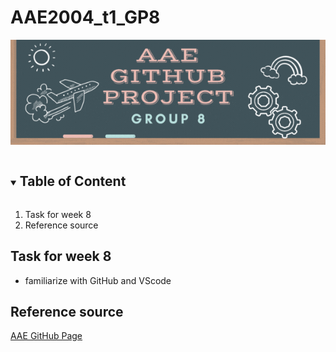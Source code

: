 # AAE2004_t1_GP8
![Group 8 Banner](images/Group_8_Banner.gif)
<!-- TABLE OF CONTenT-->

<details open='open'>
  <summary><h2 style='display: inline-block'>Table of Content</h2></summary>
  <ol>
    <li>
      <a herf="main#task-for-week-8">Task for week 8</a>
    </li>
    <li>
      <a herf='reference-source'>Reference source</a>
    </li>
  </ol>
</details>


<!-- TASK -->
## Task for week 8
- familiarize with GitHub and VScode

<!-- REFERCE -->
## Reference source
[AAE GitHub Page](https://github.com/IPNL-POLYU/PolyU_AAE2004_Github_Project)
